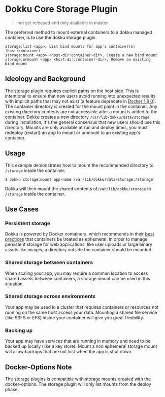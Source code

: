 # Dokku Core Storage Plugin

> not yet released and only available in master

The preferred method to mount external containers to a dokku managed container, is to use the dokku storage plugin.


```shell
storage:list <app>, List bind mounts for app's container(s) (host:container)
storage:mount <app> <host-dir:container-dir>, Create a new bind mount
storage:unmount <app> <host-dir:container-dir>, Remove an existing bind mount
```

## Ideology and Background

The storage plugin requires explicit paths on the host side. This is intentional to ensure that new users avoid running into unexpected results with implicit paths that may not exist (a feature deprecate in [Docker 1.9.0](https://github.com/docker/docker/releases/tag/v1.9.0])). The container directory is created for the mount point in the container. Any existing directory contents are not accessible after a mount is added to the container. Dokku creates a new directory `/var/lib/dokku/data/storage` during installation, it's the general consensus that new users should use this directory. Mounts are only available at run and deploy times, you must redeploy (restart) an app to mount or unmount to an existing app's container.

## Usage

This example demonstrates how to mount the recommended directory to `/storage` inside the container:
```
$ dokku storage:mount app-name /var/lib/dokku/data/storage:/storage
```
Dokku will then mount the shared contents of`/var/lib/dokku/storage` to `/storage` inside the container.

## Use Cases

### Persistent storage

Dokku is powered by Docker containers, which recommends in their [best practices](https://docs.docker.com/engine/userguide/eng-image/dockerfile_best-practices/#containers-should-be-ephemeral) that containers be treated as ephemeral. In order to manage persistent storage for web applications, like user uploads or large binary assets like images, a directory outside the container should be mounted.

### Shared storage between containers

When scaling your app, you may require a common location to access shared assets between containers, a storage mount can be used in this situation.

### Shared storage across environments

Your app may be used in a cluster that requires containers or resources not running on the same host access your data. Mounting a shared file service (like S3FS or EFS) inside your container will give you great flexibility.

### Backing up

Your app may have services that are running in memory and need to be backed up locally (like a key store). Mount a non ephemeral storage mount will allow backups that are not lost when the app is shut down.

## Docker-Options Note

The storage plugins is compatible with storage mounts created with the docker-options. The storage plugin will only list mounts from the deploy phase.
